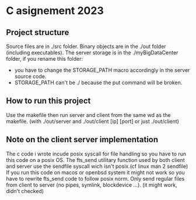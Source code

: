 # C asignement 2023

## Project structure
Source files are in ./src folder.
Binary objects are in the ./out folder (including executables).
The server storage is in the ./myBigDataCenter folder, if you rename this folder:
- you have to change the STORAGE_PATH macro accordingly in the server source code.
- STORAGE_PATH can't be ./ because the put command will be broken.

## How to run this project
Use the makefile then run server and client from the same wd as the makefile.
(with ./out/server and ./out/client [ip] [port] or just ./out/client)

## Note on the client server implementation
The c code i wrote incude posix syscall for file handling so you have to run this code on a posix OS.
The fts_send utilitary function used by both client and server use the sendfile syscall wich isn't posix.(cf linux man 2 sendfile)
If you run this code on macos or openbsd system it might not work so you have to rewrite fts_send code to
follow posix norm.
Only send regular files from client to server (no pipes, symlink, blockdevice ...). (it might work, didn't checked)

